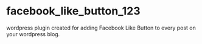 # facebook_like_button_123
wordpress plugin created for adding Facebook Like Button to every post on your wordpress blog.
